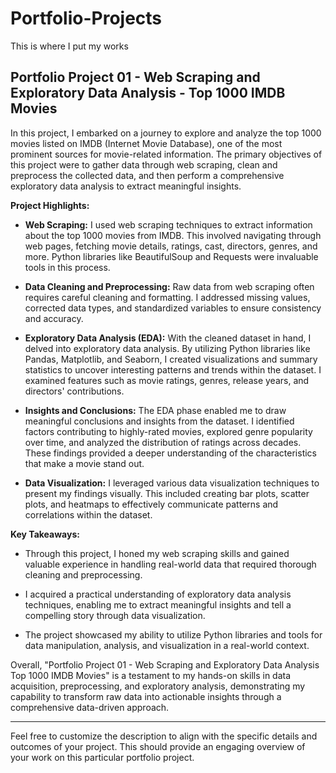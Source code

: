 # Portfolio-Projects

This is where I put my works 

## Portfolio Project 01 - Web Scraping and Exploratory Data Analysis - Top 1000 IMDB Movies

In this project, I embarked on a journey to explore and analyze the top 1000 movies listed on IMDB (Internet Movie Database), one of the most prominent sources for movie-related information. The primary objectives of this project were to gather data through web scraping, clean and preprocess the collected data, and then perform a comprehensive exploratory data analysis to extract meaningful insights.

**Project Highlights:**

- **Web Scraping:** I used web scraping techniques to extract information about the top 1000 movies from IMDB. This involved navigating through web pages, fetching movie details, ratings, cast, directors, genres, and more. Python libraries like BeautifulSoup and Requests were invaluable tools in this process.

- **Data Cleaning and Preprocessing:** Raw data from web scraping often requires careful cleaning and formatting. I addressed missing values, corrected data types, and standardized variables to ensure consistency and accuracy.

- **Exploratory Data Analysis (EDA):** With the cleaned dataset in hand, I delved into exploratory data analysis. By utilizing Python libraries like Pandas, Matplotlib, and Seaborn, I created visualizations and summary statistics to uncover interesting patterns and trends within the dataset. I examined features such as movie ratings, genres, release years, and directors' contributions.

- **Insights and Conclusions:** The EDA phase enabled me to draw meaningful conclusions and insights from the dataset. I identified factors contributing to highly-rated movies, explored genre popularity over time, and analyzed the distribution of ratings across decades. These findings provided a deeper understanding of the characteristics that make a movie stand out.

- **Data Visualization:** I leveraged various data visualization techniques to present my findings visually. This included creating bar plots, scatter plots, and heatmaps to effectively communicate patterns and correlations within the dataset.

**Key Takeaways:**

- Through this project, I honed my web scraping skills and gained valuable experience in handling real-world data that required thorough cleaning and preprocessing.

- I acquired a practical understanding of exploratory data analysis techniques, enabling me to extract meaningful insights and tell a compelling story through data visualization.

- The project showcased my ability to utilize Python libraries and tools for data manipulation, analysis, and visualization in a real-world context.

Overall, "Portfolio Project 01 - Web Scraping and Exploratory Data Analysis Top 1000 IMDB Movies" is a testament to my hands-on skills in data acquisition, preprocessing, and exploratory analysis, demonstrating my capability to transform raw data into actionable insights through a comprehensive data-driven approach.

---

Feel free to customize the description to align with the specific details and outcomes of your project. This should provide an engaging overview of your work on this particular portfolio project.
